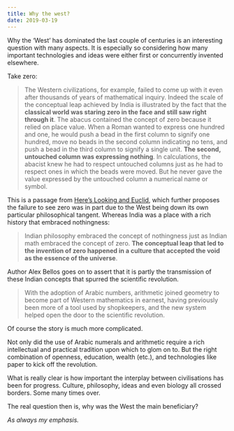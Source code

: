 ```yaml
---
title: Why the west?
date: 2019-03-19
---
```


<!--kg-card-begin: html--><p>Why the &#8216;West&#8217; has dominated the last couple of centuries is an interesting question with many aspects. It is especially so considering how many important technologies and ideas were either first or concurrently invented elsewhere.</p>
<p>Take zero:</p>
<blockquote><p>The Western civilizations, for example, failed to come up with it even after thousands of years of mathematical inquiry. Indeed the scale of the conceptual leap achieved by India is illustrated by the fact that the <strong>classical world was staring zero in the face and still saw right through it</strong>. The abacus contained the concept of zero because it relied on place value. When a Roman wanted to express one hundred and one, he would push a bead in the first column to signify one hundred, move no beads in the second column indicating no tens, and push a bead in the third column to signify a single unit. <strong>The second, untouched column was expressing nothing</strong>. In calculations, the abacist knew he had to respect untouched columns just as he had to respect ones in which the beads were moved. But he never gave the value expressed by the untouched column a numerical name or symbol.</p>
</blockquote>
<p>This is a passage from <a href="https://www.worldcat.org/title/heres-looking-at-euclid-a-surprising-and-delightful-excursion-through-the-astonishing-world-of-math/oclc/615386032" target="_blank" rel="noopener noreferrer">Here&#8217;s Looking and Euclid</a>, which further proposes the failure to see zero was in part due to the West being down its own particular philosophical tangent. Whereas India was a place with a rich history that embraced nothingness:</p>
<blockquote><p>Indian philosophy embraced the concept of nothingness just as Indian math embraced the concept of zero. <strong>The conceptual leap that led to the invention of zero happened in a culture that accepted the void as the essence of the universe</strong>.</p>
</blockquote>
<p>Author Alex Bellos goes on to assert that it is partly the transmission of these Indian concepts that spurred the scientific revolution.</p>
<blockquote><p>With the adoption of Arabic numbers, arithmetic joined geometry to become part of Western mathematics in earnest, having previously been more of a tool used by shopkeepers, and the new system helped open the door to the scientific revolution.</p>
</blockquote>
<p>Of course the story is much more complicated.</p>
<p>Not only did the use of Arabic numerals and arithmetic require a rich intellectual and practical tradition upon which to glom on to. But the right combination of openness, education, wealth (etc.), and technologies like paper to kick off the revolution.</p>
<p>What is really clear is how important the interplay between civilisations has been for progress. Culture, philosophy, ideas and even biology all crossed borders. Some many times over.</p>
<p>The real question then is, why was the West the main beneficiary?</p>
<p><em>As always my emphasis.</em></p>
<!--kg-card-end: html-->